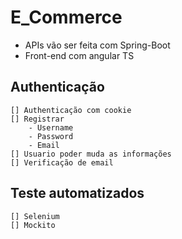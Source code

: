 # E_Commerce
- APIs vão ser feita com Spring-Boot
- Front-end com angular TS
## Authenticação
    [] Authenticação com cookie
    [] Registrar
        - Username
        - Password
        - Email
    [] Usuario poder muda as informações
    [] Verificação de email

## Teste automatizados
    [] Selenium
    [] Mockito



